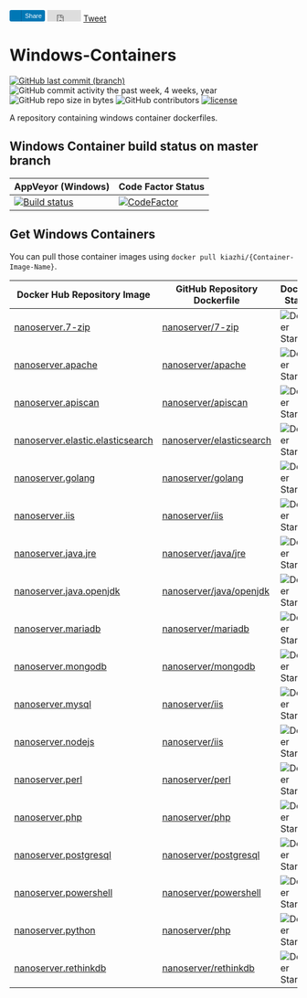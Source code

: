 
<!-- Custom Social Media Buttons -->
<a href="https://www.linkedin.com/shareArticle?mini=true&url=https://github.com/kiazhi/Windows-Containers&title=Windows-Containers%20Community%20on%20GitHub&summary=My%20favorite%20Windows-Container%20Dockerfile%20Repository" title="Share this on Linkedin" style="text-decoration:none; cursor:pointer; white-space: pre;"><span style="background:url(https://static.licdn.com/scds/common/u/images/apps/connect/sprites/sprite_connect_v14.png) 0px -593px no-repeat; background-color:#0077b5; display:block; height:20px; width:20px; text-indent:-9999em; border:0; border-right:1px solid #066094; border-bottom-left-radius:3px; border-top-left-radius:3px; float:left;">in</span><span style="background:transparent none; background-color:#0077b5; color: #fff; font-family: arial, sans-serif; font-size:11px; font-weight bold; font-style: normal; display:inline-block; float:none; line-height:20px; height:15px; vertical-align:top; padding-top:0px; padding-right:6px; padding-left:6px; padding-bottom:5px; border-bottom-right-radius:3px;border-top-right-radius:3px;">Share</span></a> <iframe src="https://www.facebook.com/plugins/share_button.php?href=https%3A%2F%2Fdevelopers.facebook.com%2Fdocs%2Fplugins%2F&layout=button&size=small&mobile_iframe=true&width=59&height=20&appId" width="59" height="20" style="border:none;overflow:hidden" scrolling="no" frameborder="0" allowTransparency="true" allow="encrypted-media"></iframe> <a class="twitter-share-button" href="https://twitter.com/intent/tweet?text=Check+out+this+%23Windows-Containers+%23Docker+repository+at+%23GitHub.+https%3A%2F%2Fgithub.com%2Fkiazhi%2FWindows-Containers">
Tweet</a><script async src="https://platform.twitter.com/widgets.js" charset="utf-8"></script>
<!-- Custom Social Media Buttons -->

# Windows-Containers

[![GitHub last commit (branch)](https://img.shields.io/github/last-commit/kiazhi/Windows-Containers.svg)](https://github.com/kiazhi/Windows-Containers/commits/master)
![GitHub commit activity the past week, 4 weeks, year](https://img.shields.io/github/commit-activity/y/kiazhi/Windows-Containers.svg)
![GitHub repo size in bytes](https://img.shields.io/github/repo-size/kiazhi/Windows-Containers.svg)
![GitHub contributors](https://img.shields.io/github/contributors/kiazhi/Windows-Containers.svg)
[![license](https://img.shields.io/github/license/kiazhi/Windows-Containers.svg)](\LICENSE.md)

A repository containing windows container dockerfiles.

## Windows Container build status on master branch

| AppVeyor (Windows) | Code Factor Status |
| - | - |
| [![Build status](https://ci.appveyor.com/api/projects/status/qm2ivso20c7fup2u/branch/master?svg=true)](https://ci.appveyor.com/project/kiazhi/Windows-Containers/branch/master) | [![CodeFactor](https://www.codefactor.io/repository/github/kiazhi/windows-containers/badge)](https://www.codefactor.io/repository/github/kiazhi/windows-containers) |

## Get Windows Containers

You can pull those container images using `docker pull kiazhi/{Container-Image-Name}`.

| Docker Hub Repository Image | GitHub Repository Dockerfile | Docker Stars | Docker Pulls |
| - | - | - | - |
| [nanoserver.7-zip](https://hub.docker.com/r/kiazhi/nanoserver.7-zip/) | [nanoserver/7-zip](/dockerfiles/nanoserver/7-zip) | ![Docker Stars](https://img.shields.io/docker/stars/kiazhi/nanoserver.7-zip.svg) | ![Docker Pulls](https://img.shields.io/docker/pulls/kiazhi/nanoserver.7-zip.svg) |
| [nanoserver.apache](https://hub.docker.com/r/kiazhi/nanoserver.apache/) | [nanoserver/apache](/dockerfiles/nanoserver/apache) | ![Docker Stars](https://img.shields.io/docker/stars/kiazhi/nanoserver.apache.svg) | ![Docker Pulls](https://img.shields.io/docker/pulls/kiazhi/nanoserver.apache.svg) |
| [nanoserver.apiscan](https://hub.docker.com/r/kiazhi/nanoserver.apiscan/) | [nanoserver/apiscan](/dockerfiles/nanoserver/apiscan) | ![Docker Stars](https://img.shields.io/docker/stars/kiazhi/nanoserver.apiscan.svg) | ![Docker Pulls](https://img.shields.io/docker/pulls/kiazhi/nanoserver.apiscan.svg) |
| [nanoserver.elastic.elasticsearch](https://hub.docker.com/r/kiazhi/nanoserver.elastic.elasticsearch/) | [nanoserver/elasticsearch](/dockerfiles/nanoserver/elasticsearch) | ![Docker Stars](https://img.shields.io/docker/stars/kiazhi/nanoserver.elastic.elasticsearch.svg) | ![Docker Pulls](https://img.shields.io/docker/pulls/kiazhi/nanoserver.elastic.elasticsearch.svg) |
| [nanoserver.golang](https://hub.docker.com/r/kiazhi/nanoserver.golang/) | [nanoserver/golang](/dockerfiles/nanoserver/golang) | ![Docker Stars](https://img.shields.io/docker/stars/kiazhi/nanoserver.golang.svg) | ![Docker Pulls](https://img.shields.io/docker/pulls/kiazhi/nanoserver.golang.svg) |
| [nanoserver.iis](https://hub.docker.com/r/kiazhi/nanoserver.iis/) | [nanoserver/iis](/dockerfiles/nanoserver/iis) | ![Docker Stars](https://img.shields.io/docker/stars/kiazhi/nanoserver.iis.svg) | ![Docker Pulls](https://img.shields.io/docker/pulls/kiazhi/nanoserver.iis.svg) |
| [nanoserver.java.jre](https://hub.docker.com/r/kiazhi/nanoserver.java.jre/) | [nanoserver/java/jre](/dockerfiles/nanoserver/java/jre) | ![Docker Stars](https://img.shields.io/docker/stars/kiazhi/nanoserver.java.jre.svg) | ![Docker Pulls](https://img.shields.io/docker/pulls/kiazhi/nanoserver.java.jre.svg) |
| [nanoserver.java.openjdk](https://hub.docker.com/r/kiazhi/nanoserver.java.openjdk/) | [nanoserver/java/openjdk](/dockerfiles/nanoserver/java/openjdk) | ![Docker Stars](https://img.shields.io/docker/stars/kiazhi/nanoserver.java.openjdk.svg) | ![Docker Pulls](https://img.shields.io/docker/pulls/kiazhi/nanoserver.java.openjdk.svg) |
| [nanoserver.mariadb](https://hub.docker.com/r/kiazhi/nanoserver.mariadb/) | [nanoserver/mariadb](/dockerfiles/nanoserver/mariadb) | ![Docker Stars](https://img.shields.io/docker/stars/kiazhi/nanoserver.mariadb.svg) | ![Docker Pulls](https://img.shields.io/docker/pulls/kiazhi/nanoserver.mariadb.svg) |
| [nanoserver.mongodb](https://hub.docker.com/r/kiazhi/nanoserver.mongodb/) | [nanoserver/mongodb](/dockerfiles/nanoserver/mongodb) | ![Docker Stars](https://img.shields.io/docker/stars/kiazhi/nanoserver.mongodb.svg) | ![Docker Pulls](https://img.shields.io/docker/pulls/kiazhi/nanoserver.mongodb.svg) |
| [nanoserver.mysql](https://hub.docker.com/r/kiazhi/nanoserver.mysql/) | [nanoserver/iis](/dockerfiles/nanoserver/mysql) | ![Docker Stars](https://img.shields.io/docker/stars/kiazhi/nanoserver.mysql.svg) | ![Docker Pulls](https://img.shields.io/docker/pulls/kiazhi/nanoserver.mysql.svg) |
| [nanoserver.nodejs](https://hub.docker.com/r/kiazhi/nanoserver.nodejs/) | [nanoserver/iis](/dockerfiles/nanoserver/nodejs) | ![Docker Stars](https://img.shields.io/docker/stars/kiazhi/nanoserver.nodejs.svg) | ![Docker Pulls](https://img.shields.io/docker/pulls/kiazhi/nanoserver.nodejs.svg) |
| [nanoserver.perl](https://hub.docker.com/r/kiazhi/nanoserver.perl/) | [nanoserver/perl](/dockerfiles/nanoserver/perl) | ![Docker Stars](https://img.shields.io/docker/stars/kiazhi/nanoserver.perl.svg) | ![Docker Pulls](https://img.shields.io/docker/pulls/kiazhi/nanoserver.perl.svg) |
| [nanoserver.php](https://hub.docker.com/r/kiazhi/nanoserver.php/) | [nanoserver/php](/dockerfiles/nanoserver/php) | ![Docker Stars](https://img.shields.io/docker/stars/kiazhi/nanoserver.php.svg) | ![Docker Pulls](https://img.shields.io/docker/pulls/kiazhi/nanoserver.php.svg) |
| [nanoserver.postgresql](https://hub.docker.com/r/kiazhi/nanoserver.postgresql/) | [nanoserver/postgresql](/dockerfiles/nanoserver/postgresql) | ![Docker Stars](https://img.shields.io/docker/stars/kiazhi/nanoserver.postgresql.svg) | ![Docker Pulls](https://img.shields.io/docker/pulls/kiazhi/nanoserver.postgresql.svg) |
| [nanoserver.powershell](https://hub.docker.com/r/kiazhi/nanoserver.powershell/) | [nanoserver/powershell](/dockerfiles/nanoserver/powershell) | ![Docker Stars](https://img.shields.io/docker/stars/kiazhi/nanoserver.powershell.svg) | ![Docker Pulls](https://img.shields.io/docker/pulls/kiazhi/nanoserver.powershell.svg) |
| [nanoserver.python](https://hub.docker.com/r/kiazhi/nanoserver.python/) | [nanoserver/php](/dockerfiles/nanoserver/python) | ![Docker Stars](https://img.shields.io/docker/stars/kiazhi/nanoserver.python.svg) | ![Docker Pulls](https://img.shields.io/docker/pulls/kiazhi/nanoserver.python.svg) |
| [nanoserver.rethinkdb](https://hub.docker.com/r/kiazhi/nanoserver.rethinkdb/) | [nanoserver/rethinkdb](/dockerfiles/nanoserver/rethinkdb) | ![Docker Stars](https://img.shields.io/docker/stars/kiazhi/nanoserver.rethinkdb.svg) | ![Docker Pulls](https://img.shields.io/docker/pulls/kiazhi/nanoserver.rethinkdb.svg) |
